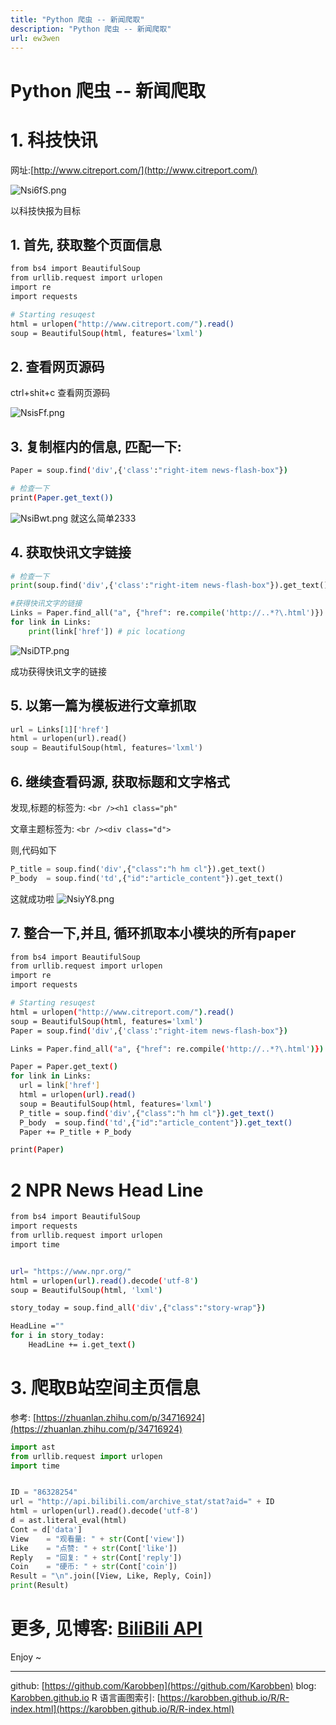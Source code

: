 ```yaml
---
title: "Python 爬虫 -- 新闻爬取"
description: "Python 爬虫 -- 新闻爬取"
url: ew3wen
---
```


# Python 爬虫 -- 新闻爬取


<a name="KzDXU"></a>
# 1. 科技快讯

网址:[http://www.citreport.com/](http://www.citreport.com/)

![Nsi6fS.png](https://s1.ax1x.com/2020/06/26/Nsi6fS.png)

以科技快报为目标

<a name="mQNML"></a>
## 1. 首先, 获取整个页面信息
```bash
from bs4 import BeautifulSoup
from urllib.request import urlopen
import re
import requests

# Starting resuqest
html = urlopen("http://www.citreport.com/").read()
soup = BeautifulSoup(html, features='lxml')
```


<a name="wtYUI"></a>
## 2. 查看网页源码
ctrl+shit+c 查看网页源码

![NsisFf.png](https://s1.ax1x.com/2020/06/26/NsisFf.png)

<a name="SK2Oq"></a>
## 3. 复制框内的信息, 匹配一下:
```bash
Paper = soup.find('div',{'class':"right-item news-flash-box"})

# 检查一下
print(Paper.get_text())
```

![NsiBwt.png](https://s1.ax1x.com/2020/06/26/NsiBwt.png)
就这么简单2333

<a name="7gtdC"></a>
## 4. 获取快讯文字链接
```python
# 检查一下
print(soup.find('div',{'class':"right-item news-flash-box"}).get_text())

#获得快讯文字的链接
Links = Paper.find_all("a", {"href": re.compile('http://..*?\.html')})
for link in Links:
    print(link['href']) # pic locationg
```
![NsiDTP.png](https://s1.ax1x.com/2020/06/26/NsiDTP.png)



成功获得快讯文字的链接

<a name="hfWrS"></a>
## 5. 以第一篇为模板进行文章抓取

```python
url = Links[1]['href']
html = urlopen(url).read()
soup = BeautifulSoup(html, features='lxml')
```

<a name="EbG2t"></a>
## 6. 继续查看码源, 获取标题和文字格式

发现,标题的标签为:
`<br /><h1 class="ph"`

文章主题标签为:
`<br /><div class="d">`

则,代码如下
```python
P_title = soup.find('div',{"class":"h hm cl"}).get_text()
P_body  = soup.find('td',{"id":"article_content"}).get_text()
```
这就成功啦
![NsiyY8.png](https://s1.ax1x.com/2020/06/26/NsiyY8.png)


<a name="pmjx3"></a>
## 7. 整合一下,并且, 循环抓取本小模块的所有paper

```bash
from bs4 import BeautifulSoup
from urllib.request import urlopen
import re
import requests

# Starting resuqest
html = urlopen("http://www.citreport.com/").read()
soup = BeautifulSoup(html, features='lxml')
Paper = soup.find('div',{'class':"right-item news-flash-box"})

Links = Paper.find_all("a", {"href": re.compile('http://..*?\.html')})

Paper = Paper.get_text()
for link in Links:
  url = link['href']
  html = urlopen(url).read()
  soup = BeautifulSoup(html, features='lxml')
  P_title = soup.find('div',{"class":"h hm cl"}).get_text()
  P_body  = soup.find('td',{"id":"article_content"}).get_text()
  Paper += P_title + P_body

print(Paper)
```

<a name="BXq7e"></a>
# 2 NPR News Head Line

```bash
from bs4 import BeautifulSoup
import requests
from urllib.request import urlopen
import time


url= "https://www.npr.org/"
html = urlopen(url).read().decode('utf-8')
soup = BeautifulSoup(html, 'lxml')

story_today = soup.find_all('div',{"class":"story-wrap"})

HeadLine =""
for i in story_today:
    HeadLine += i.get_text()
```


<a name="3z1ri"></a>
# 3. 爬取B站空间主页信息

参考: [https://zhuanlan.zhihu.com/p/34716924](https://zhuanlan.zhihu.com/p/34716924)

```python
import ast
from urllib.request import urlopen
import time


ID = "86328254"
url = "http://api.bilibili.com/archive_stat/stat?aid=" + ID
html = urlopen(url).read().decode('utf-8')
d = ast.literal_eval(html)
Cont = d['data']
View    = "观看量: " + str(Cont['view'])
Like    = "点赞: " + str(Cont['like'])
Reply   = "回复: " + str(Cont['reply'])
Coin    = "硬币: " + str(Cont['coin'])
Result = "\n".join([View, Like, Reply, Coin])
print(Result)

```

<a name="qdYiN"></a>

# 更多, 见博客: [BiliBili API](https://www.yuque.com/liuwenkan/blog/pn5boe)



Enjoy ~




---
github: [https://github.com/Karobben](https://github.com/Karobben)
blog: [Karobben.github.io](http://Karobben.github.io)
R 语言画图索引: [https://karobben.github.io/R/R-index.html](https://karobben.github.io/R/R-index.html)
